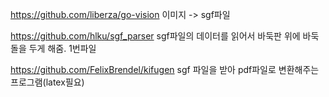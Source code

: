 https://github.com/liberza/go-vision 이미지 -> sgf파일

https://github.com/hlku/sgf_parser sgf파일의 데이터를 읽어서 바둑판 위에 바둑돌을 두게 해줌. 1번파일

https://github.com/FelixBrendel/kifugen sgf 파일을 받아 pdf파일로 변환해주는 프로그램(latex필요)

